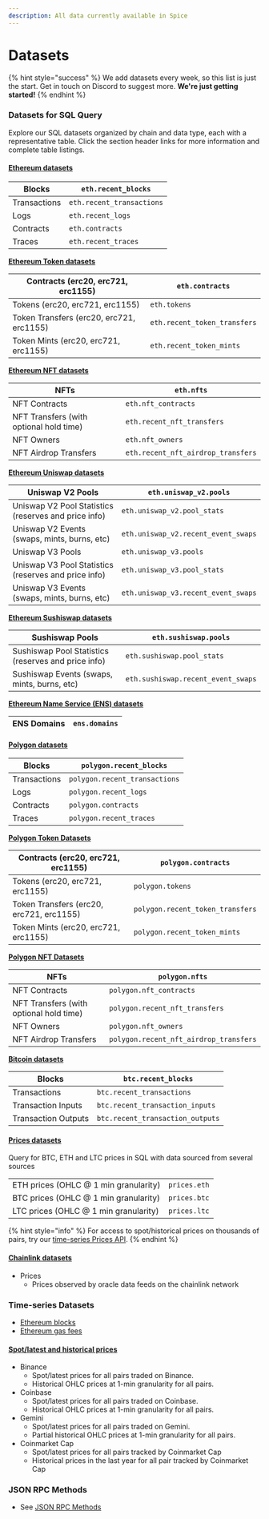```yaml
---
description: All data currently available in Spice
---
```


# Datasets

{% hint style="success" %}
We add datasets every week, so this list is just the start. Get in touch on Discord to suggest more. **We're just getting started!**
{% endhint %}

### Datasets for SQL Query

Explore our SQL datasets organized by chain and data type, each with a representative table. Click the section header links for more information and complete table listings.

#### [Ethereum datasets](reference/sql-query-tables/sql-query-tables/)

| Blocks       | `eth.recent_blocks`       |
| ------------ | ------------------------- |
| Transactions | `eth.recent_transactions` |
| Logs         | `eth.recent_logs`         |
| Contracts    | `eth.contracts`           |
| Traces       | `eth.recent_traces`       |

[**Ethereum Token datasets**](reference/sql-query-tables/sql-query-tables/token-tables.md)

| Contracts (erc20, erc721, erc1155)       | `eth.contracts`              |
| ---------------------------------------- | ---------------------------- |
| Tokens (erc20, erc721, erc1155)          | `eth.tokens`                 |
| Token Transfers (erc20, erc721, erc1155) | `eth.recent_token_transfers` |
| Token Mints (erc20, erc721, erc1155)     | `eth.recent_token_mints`     |

[**Ethereum NFT datasets**](reference/sql-query-tables/sql-query-tables/nft-tables.md)

| NFTs                                    | `eth.nfts`                         |
| --------------------------------------- | ---------------------------------- |
| NFT Contracts                           | `eth.nft_contracts`                |
| NFT Transfers (with optional hold time) | `eth.recent_nft_transfers`         |
| NFT Owners                              | `eth.nft_owners`                   |
| NFT Airdrop Transfers                   | `eth.recent_nft_airdrop_transfers` |

[**Ethereum Uniswap datasets**](reference/sql-query-tables/ethereum/uniswap-v2-tables.md)

| Uniswap V2 Pools                                     | `eth.uniswap_v2.pools`              |
| ---------------------------------------------------- | ----------------------------------- |
| Uniswap V2 Pool Statistics (reserves and price info) | `eth.uniswap_v2.pool_stats`         |
| Uniswap V2 Events (swaps, mints, burns, etc)         | `eth.uniswap_v2.recent_event_swaps` |
| Uniswap V3 Pools                                     | `eth.uniswap_v3.pools`              |
| Uniswap V3 Pool Statistics (reserves and price info) | `eth.uniswap_v3.pool_stats`         |
| Uniswap V3 Events (swaps, mints, burns, etc)         | `eth.uniswap_v3.recent_event_swaps` |

[**Ethereum Sushiswap datasets**](reference/sql-query-tables/ethereum/sushiswap-tables.md)

| Sushiswap Pools                                     | `eth.sushiswap.pools`              |
| --------------------------------------------------- | ---------------------------------- |
| Sushiswap Pool Statistics (reserves and price info) | `eth.sushiswap.pool_stats`         |
| Sushiswap Events (swaps, mints, burns, etc)         | `eth.sushiswap.recent_event_swaps` |

[**Ethereum Name Service (ENS) datasets**](reference/sql-query-tables/ethereum/token-tables-1.md)

| ENS Domains | `ens.domains` |
| ----------- | ------------- |

#### [Polygon datasets](reference/sql-query-tables/polygon/)

| Blocks       | `polygon.recent_blocks`       |
| ------------ | ----------------------------- |
| Transactions | `polygon.recent_transactions` |
| Logs         | `polygon.recent_logs`         |
| Contracts    | `polygon.contracts`           |
| Traces       | `polygon.recent_traces`       |

[**Polygon Token Datasets**](reference/sql-query-tables/polygon/token-tables.md)

| Contracts (erc20, erc721, erc1155)       | `polygon.contracts`              |
| ---------------------------------------- | -------------------------------- |
| Tokens (erc20, erc721, erc1155)          | `polygon.tokens`                 |
| Token Transfers (erc20, erc721, erc1155) | `polygon.recent_token_transfers` |
| Token Mints (erc20, erc721, erc1155)     | `polygon.recent_token_mints`     |

[**Polygon NFT Datasets**](reference/sql-query-tables/polygon/nft-tables.md)

| NFTs                                    | `polygon.nfts`                         |
| --------------------------------------- | -------------------------------------- |
| NFT Contracts                           | `polygon.nft_contracts`                |
| NFT Transfers (with optional hold time) | `polygon.recent_nft_transfers`         |
| NFT Owners                              | `polygon.nft_owners`                   |
| NFT Airdrop Transfers                   | `polygon.recent_nft_airdrop_transfers` |

[**Bitcoin datasets**](reference/sql-query-tables/bitcoin.md)

| Blocks              | `btc.recent_blocks`              |
| ------------------- | -------------------------------- |
| Transactions        | `btc.recent_transactions`        |
| Transaction Inputs  | `btc.recent_transaction_inputs`  |
| Transaction Outputs | `btc.recent_transaction_outputs` |

#### [Prices datasets](reference/sql-query-tables/prices/)

Query for BTC, ETH and LTC prices in SQL with data sourced from several sources

|                                       |              |
| ------------------------------------- | ------------ |
| ETH prices (OHLC @ 1 min granularity) | `prices.eth` |
| BTC prices (OHLC @ 1 min granularity) | `prices.btc` |
| LTC prices (OHLC @ 1 min granularity) | `prices.ltc` |

{% hint style="info" %}
For access to spot/historical prices on thousands of pairs, try our [time-series Prices API](api/prices.md).
{% endhint %}

#### [Chainlink datasets](reference/sql-query-tables/chainlink/)

* Prices
  * Prices observed by oracle data feeds on the chainlink network

### Time-series Datasets

* [Ethereum blocks](https://docs.spice.xyz/api/ethereum/blocks)
* [Ethereum gas fees](https://docs.spice.xyz/api/ethereum/gas-fees)

#### [Spot/latest and historical prices](api/prices.md)

* Binance
  * Spot/latest prices for all pairs traded on Binance.
  * Historical OHLC prices at 1-min granularity for all pairs.
* Coinbase
  * Spot/latest prices for all pairs traded on Coinbase.
  * Historical OHLC prices at 1-min granularity for all pairs.
* Gemini
  * Spot/latest prices for all pairs traded on Gemini.
  * Partial historical OHLC prices at 1-min granularity for all pairs.
* Coinmarket Cap
  * Spot/latest prices for all pairs tracked by Coinmarket Cap
  * Historical prices in the last year for all pair tracked by Coinmarket Cap

### JSON RPC Methods

* See [JSON RPC Methods](datasets.md#time-series-datasets-1)
